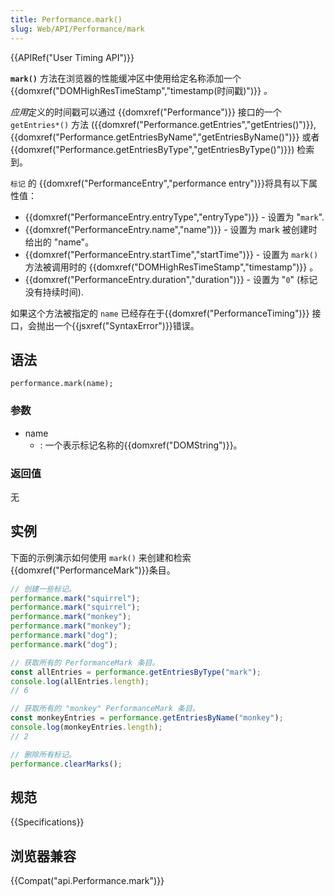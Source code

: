 ```yaml
---
title: Performance.mark()
slug: Web/API/Performance/mark
---
```


{{APIRef("User Timing API")}}

**`mark()`** 方法在浏览器的性能缓冲区中使用给定名称添加一个{{domxref("DOMHighResTimeStamp","timestamp(时间戳)")}} _。_

*应用*定义的时间戳可以通过 {{domxref("Performance")}} 接口的一个 `getEntries*()` 方法 ({{domxref("Performance.getEntries","getEntries()")}}, {{domxref("Performance.getEntriesByName","getEntriesByName()")}} 或者 {{domxref("Performance.getEntriesByType","getEntriesByType()")}}) 检索到。

`标记` 的 {{domxref("PerformanceEntry","performance entry")}}将具有以下属性值：

- {{domxref("PerformanceEntry.entryType","entryType")}} - 设置为 "`mark`".
- {{domxref("PerformanceEntry.name","name")}} - 设置为 mark 被创建时给出的 "name"。
- {{domxref("PerformanceEntry.startTime","startTime")}} - 设置为 `mark()` 方法被调用时的 {{domxref("DOMHighResTimeStamp","timestamp")}} 。
- {{domxref("PerformanceEntry.duration","duration")}} - 设置为 "`0`" (标记没有持续时间).

如果这个方法被指定的 `name` 已经存在于{{domxref("PerformanceTiming")}} 接口，会抛出一个{{jsxref("SyntaxError")}}错误。

## 语法

```
performance.mark(name);
```

### 参数

- name
  - : 一个表示标记名称的{{domxref("DOMString")}}。

### 返回值

无

## 实例

下面的示例演示如何使用 `mark()` 来创建和检索{{domxref("PerformanceMark")}}条目。

```js
// 创建一些标记。
performance.mark("squirrel");
performance.mark("squirrel");
performance.mark("monkey");
performance.mark("monkey");
performance.mark("dog");
performance.mark("dog");

// 获取所有的 PerformanceMark 条目。
const allEntries = performance.getEntriesByType("mark");
console.log(allEntries.length);
// 6

// 获取所有的 "monkey" PerformanceMark 条目。
const monkeyEntries = performance.getEntriesByName("monkey");
console.log(monkeyEntries.length);
// 2

// 删除所有标记。
performance.clearMarks();
```

## 规范

{{Specifications}}

## 浏览器兼容

{{Compat("api.Performance.mark")}}
